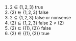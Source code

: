 1. $2 \in \{1,2,3\}$ true
2. $\{2\} \in \{1,2,3\}$ false
3. $2 \subseteq \{1,2,3\}$ false or nonsense
4. $\{2\} \subseteq \{1,2,3\}$ false $2 \neq \{2\}$ 
5. $\{2\} \subseteq \{\{1\}, \{2\}\}$ false
6. $\{2\} \in \{\{1\}, \{2\}\}$ true
